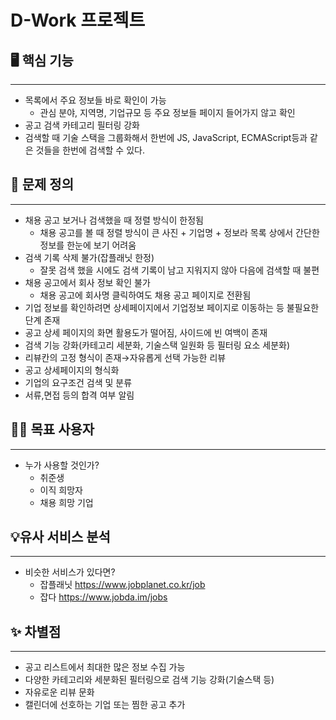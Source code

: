 # D-Work 프로젝트

## 🖥️ 핵심 기능

---

- 목록에서 주요 정보들 바로 확인이 가능
  - 관심 분야, 지역명, 기업규모 등 주요 정보들 페이지 들어가지 않고 확인
- 공고 검색 카테고리 필터링 강화
- 검색할 때 기술 스택을 그룹화해서 한번에 JS, JavaScript, ECMAScript등과 같은 것들을 한번에 검색할 수 있다.

## 🧩 문제 정의

---

- 채용 공고 보거나 검색했을 때 정렬 방식이 한정됨
  - 채용 공고를 볼 때 정렬 방식이 큰 사진 + 기업명 + 정보라 목록 상에서 간단한 정보를 한눈에 보기 어려움
- 검색 기록 삭제 불가(잡플래닛 한정)
  - 잘못 검색 했을 시에도 검색 기록이 남고 지워지지 않아 다음에 검색할 때 불편
- 채용 공고에서 회사 정보 확인 불가
  - 채용 공고에 회사명 클릭하여도 채용 공고 페이지로 전환됨
- 기업 정보를 확인하려면 상세페이지에서 기업정보 페이지로 이동하는 등 불필요한 단계 존재
- 공고 상세 페이지의 화면 활용도가 떨어짐, 사이드에 빈 여백이 존재
- 검색 기능 강화(카테고리 세분화, 기술스택 일원화 등 필터링 요소 세분화)
- 리뷰칸의 고정 형식이 존재→자유롭게 선택 가능한 리뷰
- 공고 상세페이지의 형식화
- 기업의 요구조건 검색 및 분류
- 서류,면접 등의 합격 여부 알림

## 💁‍♂️ 목표 사용자

---

- 누가 사용할 것인가?
  - 취준생
  - 이직 희망자
  - 채용 희망 기업

## 💡유사 서비스 분석

---

- 비슷한 서비스가 있다면?
  - 잡플래닛
  https://www.jobplanet.co.kr/job
  - 잡다
  https://www.jobda.im/jobs

## ✨ 차별점

---

- 공고 리스트에서 최대한 많은 정보 수집 가능
- 다양한 카테고리와 세분화된 필터링으로 검색 기능 강화(기술스택 등)
- 자유로운 리뷰 문화
- 캘린더에 선호하는 기업 또는 찜한 공고 추가

<br>
<br>
<br>
<br>


